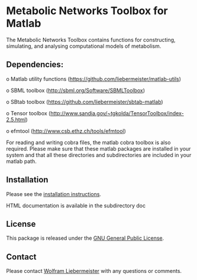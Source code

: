 Metabolic Networks Toolbox for Matlab
=====================================

The Metabolic Networks Toolbox contains functions for constructing, simulating, and analysing computational models of metabolism.

## Dependencies:

  o Matlab utility functions (https://github.com/liebermeister/matlab-utils)

  o SBML toolbox    (http://sbml.org/Software/SBMLToolbox)

  o SBtab toolbox  (https://github.com/liebermeister/sbtab-matlab)

  o Tensor toolbox (http://www.sandia.gov/~tgkolda/TensorToolbox/index-2.5.html)

  o efmtool        (http://www.csb.ethz.ch/tools/efmtool)

For reading and writing cobra files, the matlab cobra toolbox is also required. Please make sure that these matlab packages are installed in your system and that all these directories and subdirectories are included in your matlab path.

## Installation
Please see the [installation instructions](INSTALLATION).

HTML documentation is available in the subdirectory doc

## License
This package is released under the [GNU General Public License](LICENSE).

## Contact
Please contact [Wolfram Liebermeister](mailto:wolfram.liebermeister@gmail.com) with any questions or comments.
